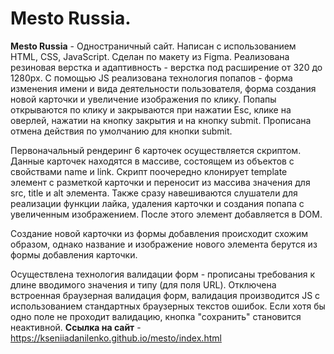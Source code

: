 # Mesto Russia.  
**Mesto Russia** - Одностраничный сайт. Написан с использованием HTML, CSS, JavaScript. Сделан по макету из Figma.  Реализована резиновая верстка и адаптивность - верстка под расширение от 320 до 1280px. С помощью JS реализована технология попапов - форма изменения имени и вида деятельности пользователя, форма создания новой карточки и увеличение изображения по клику. Попапы открываются по клику и закрываются при нажатии Esc, клике на оверлей, нажатии на кнопку закрытия и на кнопку submit. Прописана отмена действия по умолчанию для кнопки submit. 

Первоначальный рендеринг 6 карточек осуществляется скриптом. Данные карточек находятся в массиве, состоящем из объектов с свойствами name и link. Скрипт поочередно клонирует  template элемент с разметкой карточки и переносит из массива значения для src, title и alt элемента. Также сразу навешиваются слушатели для реализации функции лайка, удаления карточки и создания попапа с увеличенным изображением. После этого элемент добавляется в DOM. 

Создание новой карточки из формы добавления происходит схожим образом, однако название и изображение нового элемента берутся из формы добавления карточки. 

Осуществлена технология валидации форм - прописаны требования к длине вводимого значения и типу (для поля URL).  Отключена встроенная браузерная валидация форм, валидация производится JS с использованием стандартных браузерных текстов ошибок. Если хотя бы одно поле не проходит валидацию, кнопка "сохранить" становится неактивной.
**Ссылка на сайт** - https://kseniiadanilenko.github.io/mesto/index.html
